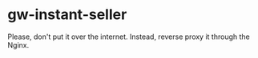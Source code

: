 # gw-instant-seller
Please, don't put it over the internet. Instead, reverse proxy it through the Nginx.

